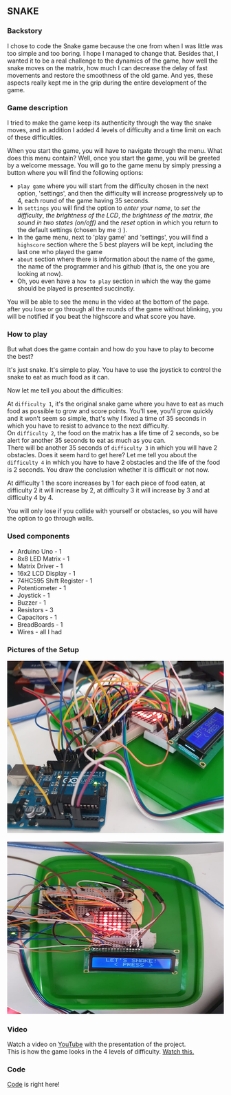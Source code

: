 ## SNAKE

### Backstory

I chose to code the Snake game because the one from when I was little was too simple and too boring. I hope I managed to change that. Besides that, I wanted it to be a real challenge to the dynamics of the game, how well the snake moves on the matrix, how much I can decrease the delay of fast movements and restore the smoothness of the old game. And yes, these aspects really kept me in the grip during the entire development of the game.  

### Game description  

I tried to make the game keep its authenticity through the way the snake moves, and in addition I added 4 levels of difficulty and a time limit on each of these difficulties.

When you start the game, you will have to navigate through the menu. What does this menu contain? Well, once you start the game, you will be greeted by a welcome message. You will go to the game menu by simply pressing a button where you will find the following options:  
 - `play game` where you will start from the difficulty chosen in the next option, 'settings', and then the difficulty will increase progressively up to 4, each round of the game having 35 seconds. 
 - In `settings` you will find the option to *enter your name*, to *set the difficulty*, *the brightness of the LCD*, *the brightness of the matrix*, *the sound in two states (on/off)* and the *reset* option in which you return to the default settings (chosen by me :) ). 
 - In the game menu, next to 'play game' and 'settings', you will find a `highscore` section where the 5 best players will be kept, including the last one who played the game
 - `about` section where there is information about the name of the game, the name of the programmer and his github (that is, the one you are looking at now). 
 - Oh, you even have a `how to play` section in which the way the game should be played is presented succinctly.  
 
 You will be able to see the menu in the video at the bottom of the page. after you lose or go through all the rounds of the game without blinking, you will be notified if you beat the highscore and what score you have.
 
### How to play

But what does the game contain and how do you have to play to become the best?

It's just snake. It's simple to play. You have to use the joystick to control the snake to eat as much food as it can.  

Now let me tell you about the difficulties:

At `difficulty 1`, it's the original snake game where you have to eat as much food as possible to grow and score points. You'll see, you'll grow quickly and it won't seem so simple, that's why I fixed a time of 35 seconds in which you have to resist to advance to the next difficulty.  
On `difficulty 2`, the food on the matrix has a life time of 2 seconds, so be alert for another 35 seconds to eat as much as you can.  
There will be another 35 seconds of `difficulty 3` in which you will have 2 obstacles. Does it seem hard to get here? Let me tell you about the `difficulty 4` in which you have to have 2 obstacles and the life of the food is 2 seconds. You draw the conclusion whether it is difficult or not now.  

At difficulty 1 the score increases by 1 for each piece of food eaten, at difficulty 2 it will increase by 2, at difficulty 3 it will increase by 3 and at difficulty 4 by 4.  

You will only lose if you collide with yourself or obstacles, so you will have the option to go through walls.  

### Used components

- Arduino Uno - 1
- 8x8 LED Matrix - 1
- Matrix Driver - 1
- 16x2 LCD Display - 1
- 74HC595 Shift Register - 1
- Potentiometer - 1
- Joystick - 1
- Buzzer - 1
- Resistors - 3
- Capacitors - 1
- BreadBoards - 1
- Wires - all I had

### Pictures of the Setup

<div align="center">
<img src="https://github.com/Dani780-C/SNAKE/blob/main/images/Snake_image_1.jpeg" width="600" height="400"/>  
</div>  
<br>
<div align="center">
<img src="https://github.com/Dani780-C/SNAKE/blob/main/images/Snake_image_2.jpeg" width="600" height="400" />
</div>

### Video 

Watch a video on [YouTube](https://www.youtube.com/watch?v=KIIQxqCgpBI) with the presentation of the project.  
This is how the game looks in the 4 levels of difficulty. [Watch this.](https://www.youtube.com/watch?v=0hMBwRklFFs)  

### Code

[Code](https://github.com/Dani780-C/SNAKE/blob/main/snake.ino) is right here!
